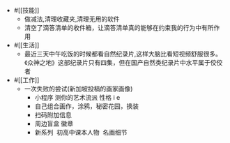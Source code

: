 - #[[技能]]
    - 做减法,清理收藏夹,清理无用的软件
    - 清空了滴答清单的收件箱，让滴答清单真的能够在约束我的行为中有所作用
- #[[生活]]
    - 最近三天中午吃饭的时候都看自然纪录片,这样大脑比看短视频舒服很多。《众神之地》这部纪录片只有四集，但在国产自然类纪录片中水平属于佼佼者
- #[[工作]]
    - 一次失败的尝试(新加坡投稿的画家画像)
        - 小程序 测你的艺术流派 性格 i e
        - 自己组合画作，涂鸦，秘密花园，换装
        - 扫码附加信息
        - 周边盲盒 徽章
        - 新系列  初高中课本人物  名画细节

